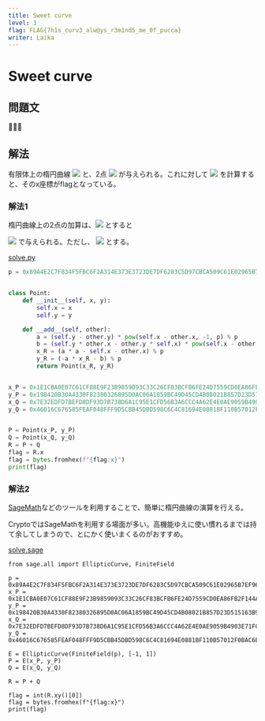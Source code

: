 ```yaml
---
title: Sweet curve
level: 3
flag: FLAG{7h1s_curv3_alw@ys_r3m1nd5_me_0f_pucca}
writer: Laika
---
```


# Sweet curve

## 問題文
🥠🍩🍪



## 解法


有限体上の楕円曲線 <img src="https://latex.codecogs.com/svg.image?%5ccolor{white}%20E%3A%20y%5E2%20%3D%20x%5E3%20-%20x%20%2B%201%20%5Cpmod%20p"> と、2点 <img src="https://latex.codecogs.com/svg.image?%5ccolor{white}P%28x_P%2C%20y_P%29%2C%20Q%28x_Q%2C%20y_Q%29"/> が与えられる。これに対して <img src="https://latex.codecogs.com/svg.image?%5ccolor{white}P%2BQ"> を計算すると、そのx座標がflagとなっている。


###  解法1
楕円曲線上の2点の加算は、<img src="https://latex.codecogs.com/svg.image?%5ccolor{white}R%20=%20P%2BQ"> とすると

<img src="https://latex.codecogs.com/svg.image?%5ccolor{white}%5Cleft%5C%7B%0A%5Cbegin%7Baligned%7D%0Ax_R%20%26%3D%20%5Calpha%5E2%20-%20x_P%20-%20x_Q%20%5C%5C%20%5Cnonumber%0Ay_R%20%26%3D%20-%5Calpha%20x_R%20-%20%5Cbeta%20%5Cnonumber%0A%5Cend%7Baligned%7D%0A%5Cright.">
で与えられる。ただし、

<img src="https://latex.codecogs.com/svg.image?%5ccolor{white}%5Cbegin%7Baligned%7D%0A%5Calpha%20%26%3D%20%5Cfrac%7By_Q-y_P%7D%7Bx_Q-x_P%7D%20%5C%5C%0A%5Cbeta%20%26%3D%20%5Cfrac%7By_Px_Q%20-%20y_Qx_P%7D%7Bx_Q-x_P%7D%0A%5Cend%7Baligned%7D">
とする。


[solve.py](solver/solve.py)
```python
p = 0x89A4E2C7F834F5FBC6F2A314E373E3723DE7DF6283C5D97CBCA509C61E02965B7EF96EFCE1D827BFDFA7F21D22803558BB549F9EA15DFE9F47D3976648C55FEB


class Point:
    def __init__(self, x, y):
        self.x = x
        self.y = y

    def __add__(self, other):
        a = (self.y - other.y) * pow(self.x - other.x, -1, p) % p
        b = (self.y * other.x - other.y * self.x) * pow(self.x - other.x, -1, p) % p
        x_R = (a * a - self.x - other.x) % p
        y_R = (-a * x_R - b) % p
        return Point(x_R, y_R)


x_P = 0x1E1CBA0E07C61CF88E9F23B9859093C33C26CF83BCFB6FE24D7559CD0EA86FB2F144AE643AC5EDF6F04EF065DC7C2C18D88AE02843592D5E611029FEFC0FECE
y_P = 0x198420B30A4330F82380326895D0AC06A1859BC49D45CD4B08021B857D23D515163B9151FBAF7AE5F816D485D129D3B1C4630D1FB45C6790AF551428A5C85667
x_Q = 0x7E32EDFD7BEFD8DF93D7B738D6A1C95E1CFD56B3A6CCC4A62E4E0AE9059B4903E71FCCBE07D8D45C762B4A3ED5C9D1A2505043D033E58ADB72191259B81BC47D
y_Q = 0x46016C676585FEAF048FFF9D5CBB45DBD598C6C4C81694E0881BF110B57012F0BAC6EAF7376FEE015C8CECBA1FC92206CA346F7D72EE1D60F820091C85FA76B3


P = Point(x_P, y_P)
Q = Point(x_Q, y_Q)
R = P + Q
flag = R.x
flag = bytes.fromhex(f"{flag:x}")
print(flag)
```


### 解法2

[SageMath](https://www.sagemath.org/)などのツールを利用することで、簡単に楕円曲線の演算を行える。

CryptoではSageMathを利用する場面が多い。高機能ゆえに使い慣れるまでは持て余してしまうので、とにかく使いまくるのがおすすめ。

[solve.sage](solver/solve.sage)
```sage
from sage.all import EllipticCurve, FiniteField

p = 0x89A4E2C7F834F5FBC6F2A314E373E3723DE7DF6283C5D97CBCA509C61E02965B7EF96EFCE1D827BFDFA7F21D22803558BB549F9EA15DFE9F47D3976648C55FEB
x_P = 0x1E1CBA0E07C61CF88E9F23B9859093C33C26CF83BCFB6FE24D7559CD0EA86FB2F144AE643AC5EDF6F04EF065DC7C2C18D88AE02843592D5E611029FEFC0FECE
y_P = 0x198420B30A4330F82380326895D0AC06A1859BC49D45CD4B08021B857D23D515163B9151FBAF7AE5F816D485D129D3B1C4630D1FB45C6790AF551428A5C85667
x_Q = 0x7E32EDFD7BEFD8DF93D7B738D6A1C95E1CFD56B3A6CCC4A62E4E0AE9059B4903E71FCCBE07D8D45C762B4A3ED5C9D1A2505043D033E58ADB72191259B81BC47D
y_Q = 0x46016C676585FEAF048FFF9D5CBB45DBD598C6C4C81694E0881BF110B57012F0BAC6EAF7376FEE015C8CECBA1FC92206CA346F7D72EE1D60F820091C85FA76B3

E = EllipticCurve(FiniteField(p), [-1, 1])
P = E(x_P, y_P)
Q = E(x_Q, y_Q)

R = P + Q

flag = int(R.xy()[0])
flag = bytes.fromhex(f"{flag:x}")
print(flag)
```
